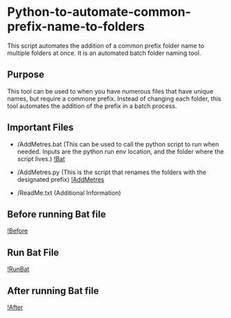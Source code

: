 # Python-to-automate-common-prefix-name-to-folders
This script automates the addition of a common prefix folder name to multiple folders at once. It is an automated batch folder naming tool.

## Purpose 
This tool can be used to when you have numerous files that have unique names, but require a commone prefix. Instead of changing each folder, this tool automates the addition of the prefix in a batch process. 

## Important Files
- /AddMetres.bat (This can be used to call the python script to run when needed. Inputs are the python run env location, and the folder where the script lives.)
  [!Bat](imgs/Bat.PNG)
  
- /AddMetres.py (This is the script that renames the folders with the designated prefix)
  [!AddMetres](imgs/AddMetres.PNG)
  
- /ReadMe.txt (Additional Information)

## Before running Bat file
[!Before](imgs/Before.PNG)

## Run Bat File
[!RunBat](imgs/RunBat.PNG)

## After running Bat file
[!After](imgs/After.PNG)
